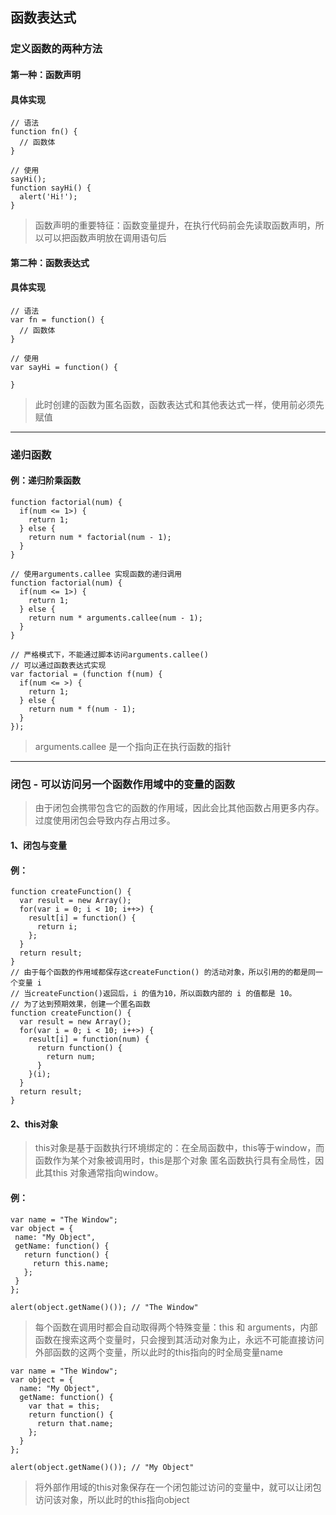 ## 函数表达式
### 定义函数的两种方法
#### 第一种：函数声明
#### 具体实现
```
// 语法
function fn() {
  // 函数体
}

// 使用
sayHi();
function sayHi() {
  alert('Hi!');
}

```
> 函数声明的重要特征：函数变量提升，在执行代码前会先读取函数声明，所以可以把函数声明放在调用语句后
#### 第二种：函数表达式
#### 具体实现
```
// 语法
var fn = function() {
  // 函数体
}

// 使用
var sayHi = function() {

}
```
> 此时创建的函数为匿名函数，函数表达式和其他表达式一样，使用前必须先赋值
- - - - - -
### 递归函数
#### 例：递归阶乘函数
```
function factorial(num) {
  if(num <= 1>) {
    return 1;
  } else {
    return num * factorial(num - 1);
  }
}

// 使用arguments.callee 实现函数的递归调用
function factorial(num) {
  if(num <= 1>) {
    return 1;
  } else {
    return num * arguments.callee(num - 1);
  }
}

// 严格模式下，不能通过脚本访问arguments.callee()
// 可以通过函数表达式实现
var factorial = (function f(num) {
  if(num <= >) {
    return 1;
  } else {
    return num * f(num - 1);
  }
}); 
```
> arguments.callee 是一个指向正在执行函数的指针
- - - - - 
### 闭包 - 可以访问另一个函数作用域中的变量的函数
> 由于闭包会携带包含它的函数的作用域，因此会比其他函数占用更多内存。过度使用闭包会导致内存占用过多。
#### 1、闭包与变量
#### 例：
```
function createFunction() {
  var result = new Array();
  for(var i = 0; i < 10; i++>) {
    result[i] = function() {
      return i;
    };
  }
  return result;
}
// 由于每个函数的作用域都保存这createFunction() 的活动对象，所以引用的的都是同一个变量 i
// 当createFunction()返回后，i 的值为10，所以函数内部的 i 的值都是 10。
// 为了达到预期效果，创建一个匿名函数
function createFunction() {
  var result = new Array();
  for(var i = 0; i < 10; i++>) {
    result[i] = function(num) {
      return function() {
        return num;
      }
    }(i);
  }
  return result;
}
```
 #### 2、this对象
 > this对象是基于函数执行环境绑定的：在全局函数中，this等于window，而函数作为某个对象被调用时，this是那个对象
 > 匿名函数执行具有全局性，因此其this 对象通常指向window。
 #### 例：
 ```
var name = "The Window";
var object = {
  name: "My Object",
  getName: function() {
    return function() {
      return this.name;
    };
  }
};

alert(object.getName()()); // "The Window"
 ```
> 每个函数在调用时都会自动取得两个特殊变量：this 和 arguments，内部函数在搜索这两个变量时，只会搜到其活动对象为止，永远不可能直接访问外部函数的这两个变量，所以此时的this指向的时全局变量name
```
var name = "The Window";
var object = {
  name: "My Object",
  getName: function() {
    var that = this;
    return function() {
      return that.name;
    };
  }
};

alert(object.getName()()); // "My Object"
```
> 将外部作用域的this对象保存在一个闭包能过访问的变量中，就可以让闭包访问该对象，所以此时的this指向object

